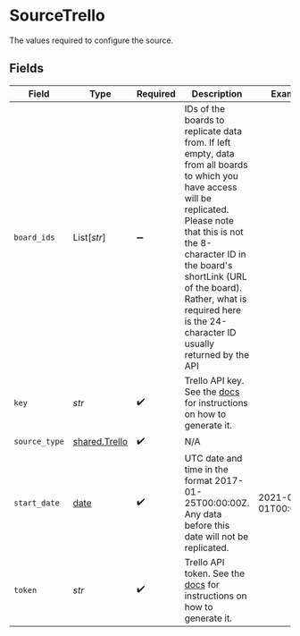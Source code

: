 # SourceTrello

The values required to configure the source.


## Fields

| Field                                                                                                                                                                                                                                                                                                    | Type                                                                                                                                                                                                                                                                                                     | Required                                                                                                                                                                                                                                                                                                 | Description                                                                                                                                                                                                                                                                                              | Example                                                                                                                                                                                                                                                                                                  |
| -------------------------------------------------------------------------------------------------------------------------------------------------------------------------------------------------------------------------------------------------------------------------------------------------------- | -------------------------------------------------------------------------------------------------------------------------------------------------------------------------------------------------------------------------------------------------------------------------------------------------------- | -------------------------------------------------------------------------------------------------------------------------------------------------------------------------------------------------------------------------------------------------------------------------------------------------------- | -------------------------------------------------------------------------------------------------------------------------------------------------------------------------------------------------------------------------------------------------------------------------------------------------------- | -------------------------------------------------------------------------------------------------------------------------------------------------------------------------------------------------------------------------------------------------------------------------------------------------------- |
| `board_ids`                                                                                                                                                                                                                                                                                              | List[*str*]                                                                                                                                                                                                                                                                                              | :heavy_minus_sign:                                                                                                                                                                                                                                                                                       | IDs of the boards to replicate data from. If left empty, data from all boards to which you have access will be replicated. Please note that this is not the 8-character ID in the board's shortLink (URL of the board). Rather, what is required here is the 24-character ID usually returned by the API |                                                                                                                                                                                                                                                                                                          |
| `key`                                                                                                                                                                                                                                                                                                    | *str*                                                                                                                                                                                                                                                                                                    | :heavy_check_mark:                                                                                                                                                                                                                                                                                       | Trello API key. See the <a href="https://developer.atlassian.com/cloud/trello/guides/rest-api/authorization/#using-basic-oauth">docs</a> for instructions on how to generate it.                                                                                                                         |                                                                                                                                                                                                                                                                                                          |
| `source_type`                                                                                                                                                                                                                                                                                            | [shared.Trello](../../models/shared/trello.md)                                                                                                                                                                                                                                                           | :heavy_check_mark:                                                                                                                                                                                                                                                                                       | N/A                                                                                                                                                                                                                                                                                                      |                                                                                                                                                                                                                                                                                                          |
| `start_date`                                                                                                                                                                                                                                                                                             | [date](https://docs.python.org/3/library/datetime.html#date-objects)                                                                                                                                                                                                                                     | :heavy_check_mark:                                                                                                                                                                                                                                                                                       | UTC date and time in the format 2017-01-25T00:00:00Z. Any data before this date will not be replicated.                                                                                                                                                                                                  | 2021-03-01T00:00:00Z                                                                                                                                                                                                                                                                                     |
| `token`                                                                                                                                                                                                                                                                                                  | *str*                                                                                                                                                                                                                                                                                                    | :heavy_check_mark:                                                                                                                                                                                                                                                                                       | Trello API token. See the <a href="https://developer.atlassian.com/cloud/trello/guides/rest-api/authorization/#using-basic-oauth">docs</a> for instructions on how to generate it.                                                                                                                       |                                                                                                                                                                                                                                                                                                          |